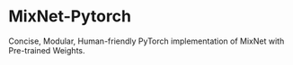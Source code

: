 # MixNet-Pytorch
Concise, Modular, Human-friendly PyTorch implementation of MixNet with Pre-trained Weights.
